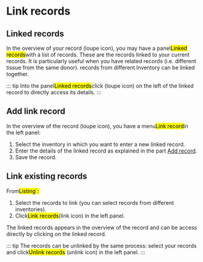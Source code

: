 # Link records

## Linked records
In the overview of your record (loupe icon), you may have a panel<mark>Linked records</mark>with a list of records. These are the records linked to your current records. It is particularly useful when you have related records (i.e. different tissue from the same donor). 
records from different Inventory can be linked together.

::: tip
Into the panel<mark>Linked records</mark>click (loupe icon) on the left of the linked record to directly access its details.
:::

## Add link record
In the overview of the record (loupe icon), you have a menu<mark>Link record</mark>in the left panel:
1. Select the inventory in which you want to enter a new linked record.
2. Enter the details of the linked record as explained in the part [Add record](/laboratory-information-management-system/add-record.html#add-record).
3. Save the record.

## Link existing records
From<mark>Listing`:
1. Select the records to link (you can select records from different inventories).
2. Click<mark>Link records</mark>(link icon) in the left panel.

The linked records appears in the overview of the record and can be access directly by clicking on the linked record.

::: tip
The records can be unlinked by the same process: select your records and click<mark>Unlink records</mark> (unlink icon) in the left panel.
:::

